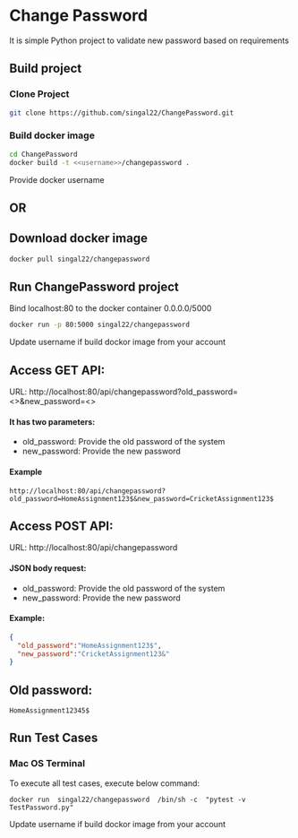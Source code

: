 # Change Password
It is simple Python project to validate new password based on requirements

## Build project
### Clone Project
```bash
git clone https://github.com/singal22/ChangePassword.git
```

### Build docker image

```bash
cd ChangePassword
docker build -t <<username>>/changepassword .
```
Provide docker username

## OR
## Download docker image
```bash
docker pull singal22/changepassword
```

## Run ChangePassword project
Bind localhost:80 to the docker container 0.0.0.0/5000
```bash
docker run -p 80:5000 singal22/changepassword
```
Update username if build dockor image from your account

## Access GET API: 
URL: http://localhost:80/api/changepassword?old_password=<<value>>&new_password=<<value>>
#### It has two parameters:
  * old_password: Provide the old password of the system
  * new_password: Provide the new password
#### Example
  ```url
  http://localhost:80/api/changepassword?old_password=HomeAssignment123$&new_password=CricketAssignment123$
  ```
  
  
## Access POST API: 
URL: http://localhost:80/api/changepassword
#### JSON body request:
  * old_password: Provide the old password of the system
  * new_password: Provide the new password
#### Example:
  ```json
  {
	"old_password":"HomeAssignment123$",
	"new_password":"CricketAssignment123&"
  }
  ```
 ## Old password:
 ```
 HomeAssignment12345$
 ```
 ## Run Test Cases
 ### Mac OS Terminal
 To execute all test cases, execute below command:
 ```
 docker run  singal22/changepassword  /bin/sh -c  "pytest -v TestPassword.py"
 ```
 Update username if build dockor image from your account
